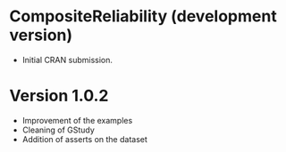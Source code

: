 # CompositeReliability (development version)

* Initial CRAN submission.

# Version 1.0.2

* Improvement of the examples
* Cleaning of GStudy
* Addition of asserts on the dataset
